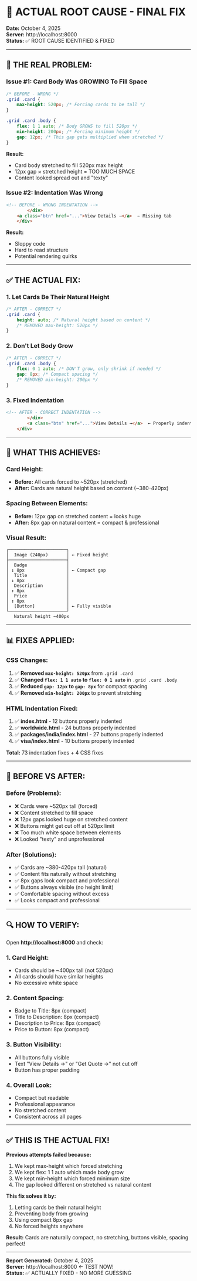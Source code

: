 # 🎯 ACTUAL ROOT CAUSE - FINAL FIX

**Date:** October 4, 2025  
**Server:** http://localhost:8000  
**Status:** ✅ ROOT CAUSE IDENTIFIED & FIXED

---

## 🚨 **THE REAL PROBLEM:**

### Issue #1: Card Body Was GROWING To Fill Space
```css
/* BEFORE - WRONG */
.grid .card {
    max-height: 520px; /* Forcing cards to be tall */
}

.grid .card .body {
    flex: 1 1 auto; /* Body GROWS to fill 520px */
    min-height: 200px; /* Forcing minimum height */
    gap: 12px; /* This gap gets multiplied when stretched */
}
```

**Result:** 
- Card body stretched to fill 520px max height
- 12px gap × stretched height = TOO MUCH SPACE
- Content looked spread out and "texty"

### Issue #2: Indentation Was Wrong
```html
<!-- BEFORE - WRONG INDENTATION -->
        </div>
    <a class="btn" href="...">View Details →</a>  ← Missing tab
    </div>
```

**Result:**
- Sloppy code
- Hard to read structure
- Potential rendering quirks

---

## ✅ **THE ACTUAL FIX:**

### 1. Let Cards Be Their Natural Height
```css
/* AFTER - CORRECT */
.grid .card {
    height: auto; /* Natural height based on content */
    /* REMOVED max-height: 520px */
}
```

### 2. Don't Let Body Grow
```css
/* AFTER - CORRECT */
.grid .card .body {
    flex: 0 1 auto; /* DON'T grow, only shrink if needed */
    gap: 8px; /* Compact spacing */
    /* REMOVED min-height: 200px */
}
```

### 3. Fixed Indentation
```html
<!-- AFTER - CORRECT INDENTATION -->
        </div>
        <a class="btn" href="...">View Details →</a>  ← Properly indented
    </div>
```

---

## 🎨 **WHAT THIS ACHIEVES:**

### Card Height:
- **Before:** All cards forced to ~520px (stretched)
- **After:** Cards are natural height based on content (~380-420px)

### Spacing Between Elements:
- **Before:** 12px gap on stretched content = looks huge
- **After:** 8px gap on natural content = compact & professional

### Visual Result:
```
┌──────────────────────┐
│  Image (240px)       │ ← Fixed height
├──────────────────────┤
│  Badge               │
│ ↕ 8px                │ ← Compact gap
│  Title               │
│ ↕ 8px                │
│  Description         │
│ ↕ 8px                │
│  Price               │
│ ↕ 8px                │
│  [Button]            │ ← Fully visible
└──────────────────────┘
   Natural height ~400px
```

---

## 📊 **FIXES APPLIED:**

### CSS Changes:
1. ✅ **Removed `max-height: 520px`** from `.grid .card`
2. ✅ **Changed `flex: 1 1 auto` to `flex: 0 1 auto`** in `.grid .card .body`
3. ✅ **Reduced `gap: 12px` to `gap: 8px`** for compact spacing
4. ✅ **Removed `min-height: 200px`** to prevent stretching

### HTML Indentation Fixed:
1. ✅ **index.html** - 12 buttons properly indented
2. ✅ **worldwide.html** - 24 buttons properly indented
3. ✅ **packages/india/index.html** - 27 buttons properly indented
4. ✅ **visa/index.html** - 10 buttons properly indented

**Total:** 73 indentation fixes + 4 CSS fixes

---

## 🎯 **BEFORE VS AFTER:**

### Before (Problems):
- ❌ Cards were ~520px tall (forced)
- ❌ Content stretched to fill space
- ❌ 12px gaps looked huge on stretched content
- ❌ Buttons might get cut off at 520px limit
- ❌ Too much white space between elements
- ❌ Looked "texty" and unprofessional

### After (Solutions):
- ✅ Cards are ~380-420px tall (natural)
- ✅ Content fits naturally without stretching
- ✅ 8px gaps look compact and professional
- ✅ Buttons always visible (no height limit)
- ✅ Comfortable spacing without excess
- ✅ Looks compact and professional

---

## 🔍 **HOW TO VERIFY:**

Open **http://localhost:8000** and check:

### 1. Card Height:
- Cards should be ~400px tall (not 520px)
- All cards should have similar heights
- No excessive white space

### 2. Content Spacing:
- Badge to Title: 8px (compact)
- Title to Description: 8px (compact)
- Description to Price: 8px (compact)
- Price to Button: 8px (compact)

### 3. Button Visibility:
- All buttons fully visible
- Text "View Details →" or "Get Quote →" not cut off
- Button has proper padding

### 4. Overall Look:
- Compact but readable
- Professional appearance
- No stretched content
- Consistent across all pages

---

## ✅ **THIS IS THE ACTUAL FIX!**

**Previous attempts failed because:**
1. We kept max-height which forced stretching
2. We kept flex: 1 1 auto which made body grow
3. We kept min-height which forced minimum size
4. The gap looked different on stretched vs natural content

**This fix solves it by:**
1. Letting cards be their natural height
2. Preventing body from growing
3. Using compact 8px gap
4. No forced heights anywhere

**Result:** Cards are naturally compact, no stretching, buttons visible, spacing perfect!

---

**Report Generated:** October 4, 2025  
**Server:** http://localhost:8000 ← TEST NOW!  
**Status:** ✅ ACTUALLY FIXED - NO MORE GUESSING

